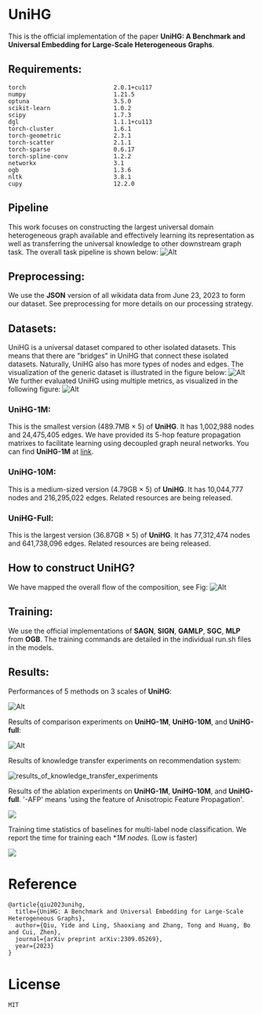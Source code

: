 # UniHG

This is the official implementation of the paper **UniHG: A Benchmark and Universal Embedding for Large-Scale Heterogeneous Graphs**.

## Requirements:
```
torch                         2.0.1+cu117
numpy                         1.21.5
optuna                        3.5.0
scikit-learn                  1.0.2
scipy                         1.7.3
dgl                           1.1.1+cu113
torch-cluster                 1.6.1
torch-geometric               2.3.1
torch-scatter                 2.1.1
torch-sparse                  0.6.17
torch-spline-conv             1.2.2
networkx                      3.1
ogb                           1.3.6
nltk                          3.8.1
cupy                          12.2.0

```
## Pipeline
This work focuses on constructing the largest universal domain heterogeneous graph available and effectively learning its representation as well as transferring the universal knowledge to other downstream graph task. The overall task pipeline is shown below:
![Alt](./figs/pipeline.png)

## Preprocessing:

We use the **JSON** version of all wikidata data from June 23, 2023 to form our dataset.
See preprocessing for more details on our processing strategy.

## Datasets:
UniHG is a universal dataset compared to other isolated datasets. This means that there are "bridges" in UniHG that connect these isolated datasets. Naturally, UniHG also has more types of nodes and edges. The visualization of the generic dataset is illustrated in the figure below:
![Alt](./figs/diff.png)
We further evaluated UniHG using multiple metrics, as visualized in the following figure:
![Alt](./figs/metric.png)

### UniHG-1M:
This is the smallest version (489.7MB × 5) of **UniHG**. It has 1,002,988 nodes and 24,475,405 edges. We have provided its 5-hop feature propagation matrixes to facilitate learning using decoupled graph neural networks. You can find **UniHG-1M** at [link](https://pan.quark.cn/s/fcf6c2ae7554).

### UniHG-10M:
This is a medium-sized version (4.79GB × 5) of **UniHG**. It has 10,044,777 nodes and 216,295,022 edges. Related resources are being released.

### UniHG-Full:
This is the largest version (36.87GB × 5) of **UniHG**. It has 77,312,474 nodes and 641,738,096 edges. Related resources are being released.

## How to construct UniHG?
We have mapped the overall flow of the composition, see Fig:
![Alt](./figs/construct_graph.png)

## Training:

We use the official implementations of **SAGN**, **SIGN**, **GAMLP**, **SGC**, **MLP** from **OGB**.
The training commands are detailed in the individual run.sh files in the models.

## Results:

Performances of 5 methods on 3 scales of **UniHG**:

![Alt](./figs/performance_5methods_3datasets.png)

Results of comparison experiments on **UniHG-1M**, **UniHG-10M**, and **UniHG-full**:

![Alt](./figs/results_of_comparison_experiments.png)

Results of knowledge transfer experiments on recommendation system:

![results_of_knowledge_transfer_experiments](./figs/transfer.png)

Results of the ablation experiments on **UniHG-1M**, **UniHG-10M**, and **UniHG-full**. '-AFP' means 'using the feature of Anisotropic Feature Propagation'.

![](./figs/ablation.png)

Training time statistics of baselines for multi-label node classification. We report the time for training each **1M nodes.* (Low is faster)

![](./figs/time.png)

# Reference
```
@article{qiu2023unihg,
  title={UniHG: A Benchmark and Universal Embedding for Large-Scale Heterogeneous Graphs},
  author={Qiu, Yide and Ling, Shaoxiang and Zhang, Tong and Huang, Bo and Cui, Zhen},
  journal={arXiv preprint arXiv:2309.05269},
  year={2023}
}
```
# License
```
MIT
```

